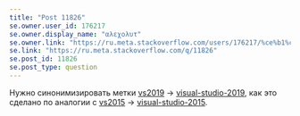 ```yaml
---
title: "Post 11826"
se.owner.user_id: 176217
se.owner.display_name: "αλεχολυτ"
se.owner.link: "https://ru.meta.stackoverflow.com/users/176217/%ce%b1%ce%bb%ce%b5%cf%87%ce%bf%ce%bb%cf%85%cf%84"
se.link: "https://ru.meta.stackoverflow.com/q/11826"
se.post_id: 11826
se.post_type: question
---
```

<p>Нужно синонимизировать метки <a href="https://ru.stackoverflow.com/questions/tagged/vs2019" class="post-tag" title="показать вопросы с меткой [vs2019]" rel="tag">vs2019</a> → <a href="https://ru.stackoverflow.com/questions/tagged/visual-studio-2019" class="post-tag" title="показать вопросы с меткой [visual-studio-2019]" rel="tag">visual-studio-2019</a>, как это сделано по аналогии с <a href="https://ru.stackoverflow.com/questions/tagged/vs2015" class="post-tag" title="показать вопросы с меткой [vs2015]" rel="tag">vs2015</a> → <a href="https://ru.stackoverflow.com/questions/tagged/visual-studio-2015" class="post-tag" title="показать вопросы с меткой [visual-studio-2015]" rel="tag">visual-studio-2015</a>.</p>
